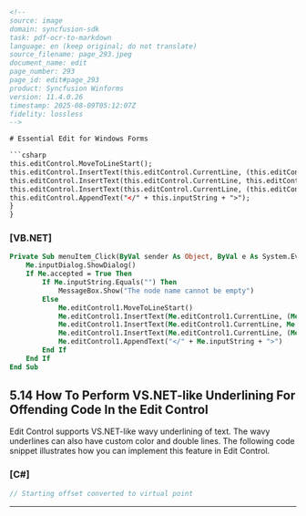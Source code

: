 ```html
<!-- 
source: image
domain: syncfusion-sdk
task: pdf-ocr-to-markdown
language: en (keep original; do not translate)
source_filename: page_293.jpeg
document_name: edit
page_number: 293
page_id: edit#page_293
product: Syncfusion Winforms
version: 11.4.0.26
timestamp: 2025-08-09T05:12:07Z
fidelity: lossless
-->

# Essential Edit for Windows Forms

```csharp
this.editControl.MoveToLineStart();
this.editControl.InsertText(this.editControl.CurrentLine, (this.editControl.CurrentColumn), " ");
this.editControl.InsertText(this.editControl.CurrentLine, this.editControl.CurrentColumn, "<" + this.inputString + ">");
this.editControl.InsertText(this.editControl.CurrentLine, (this.editControl.CurrentColumn), " ");
this.editControl.AppendText("</" + this.inputString + ">");
}
}
```

### [VB.NET]
```vb
Private Sub menuItem_Click(ByVal sender As Object, ByVal e As System.EventArgs) Handles menuItem2.Click
    Me.inputDialog.ShowDialog()
    If Me.accepted = True Then
        If Me.inputString.Equals("") Then
            MessageBox.Show("The node name cannot be empty")
        Else
            Me.editControl1.MoveToLineStart()
            Me.editControl1.InsertText(Me.editControl1.CurrentLine, (Me.editControl1.CurrentColumn), " ")
            Me.editControl1.InsertText(Me.editControl1.CurrentLine, Me.editControl1.CurrentColumn, "<" + Me.inputString + ">")
            Me.editControl1.InsertText(Me.editControl1.CurrentLine, (Me.editControl1.CurrentColumn), " ")
            Me.editControl1.AppendText("</" + Me.inputString + ">")
        End If
    End If
End Sub
```

## 5.14 How To Perform VS.NET-like Underlining For Offending Code In the Edit Control

Edit Control supports VS.NET-like wavy underlining of text. The wavy underlines can also have custom color and double lines. The following code snippet illustrates how you can implement this feature in Edit Control.

### [C#]
```csharp
// Starting offset converted to virtual point
```

---
<!-- tags: [product, feature, windows forms, edit control, underlining, vs.net] keywords: [essential edit, windows forms, vs.net-like underlining, custom color, double lines, implementation, edit control] -->
```